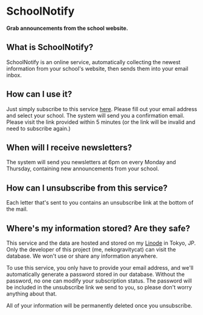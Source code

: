 # SchoolNotify
**Grab announcements from the school website.**

## What is SchoolNotify?
SchoolNotify is an online service, automatically collecting the newest information
from your school's website, then sends them into your email inbox.

## How can I use it?
Just simply subscribe to this service [here](https://sn.gravitycat.tw).
Please fill out your email address and select your school.
The system will send you a confirmation email.
Please visit the link provided within 5 minutes
(or the link will be invalid and need to subscribe again.)

## When will I receive newsletters?
The system will send you newsletters at 6pm on every Monday and Thursday,
containing new announcements from your school.

## How can I unsubscribe from this service?
Each letter that's sent to you contains an unsubscribe link at the bottom of the mail.

## Where's my information stored? Are they safe?
This service and the data are hosted and stored on my [Linode](https://linode.com) in Tokyo, JP.
Only the developer of this project (me, nekogravitycat) can visit the database.
We won't use or share any information anywhere.

To use this service, you only have to provide your email address,
and we'll automatically generate a password stored in our database.
Without the password, no one can modify your subscription status.
The password will be included in the unsubscribe link we send to you,
so please don't worry anything about that.

All of your information will be permanently deleted once you unsubscribe.
